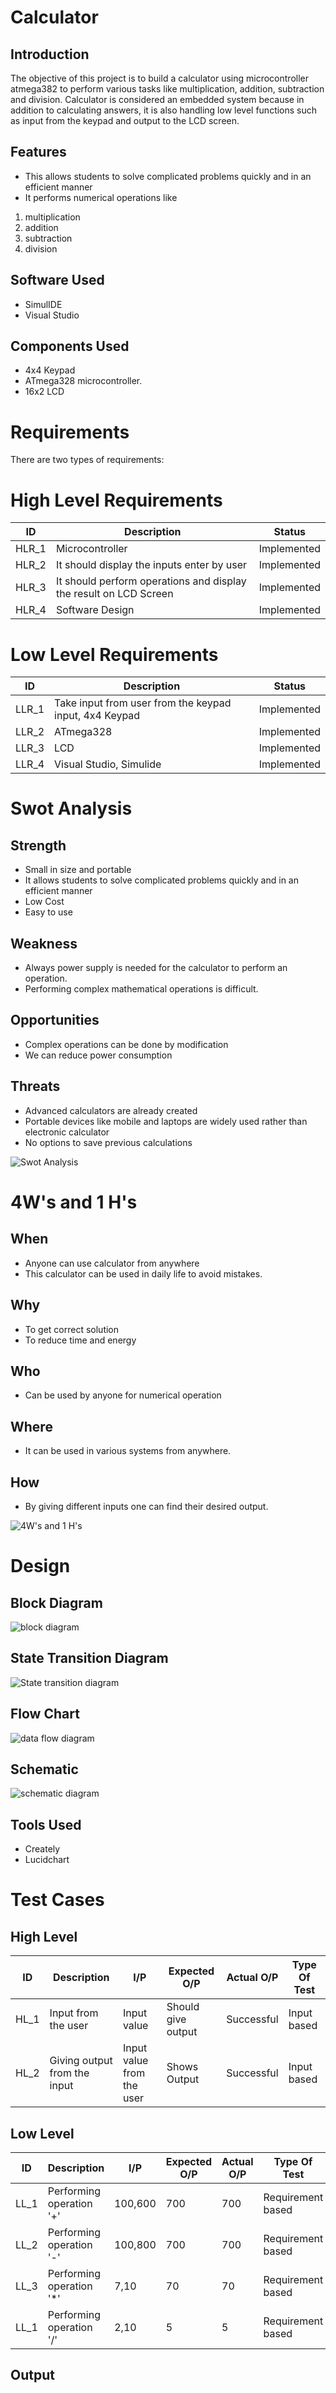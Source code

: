 
# Calculator


## Introduction


The objective of this project is to build a calculator using microcontroller atmega382 to perform various tasks like multiplication, addition, subtraction and division. Calculator is considered an embedded system because in addition to calculating answers, it is also handling low level functions such as input from the keypad and output to the LCD screen.

## Features

- This allows students to solve complicated problems quickly and in an efficient manner
- It performs numerical operations like 
1. multiplication
2. addition
3. subtraction
4. division


## Software Used

- SimulIDE
- Visual Studio


## Components Used

- 4x4 Keypad
- ATmega328 microcontroller.
- 16x2 LCD

# Requirements

There are two types of requirements:

# High Level Requirements


| ID | Description | Status |
| -------- | -------- | ---------- |
| HLR_1 | Microcontroller | Implemented |
| HLR_2 | It should display the inputs enter by user | Implemented |
| HLR_3 | It should perform operations and display the result on LCD Screen | Implemented |
| HLR_4 | Software Design | Implemented |




# Low Level Requirements

| ID | Description | Status |
| -------- | -------- | ---------- |
| LLR_1 | Take input from user from the keypad input, 4x4 Keypad | Implemented |
| LLR_2 | ATmega328 | Implemented |
| LLR_3 | LCD | Implemented |
| LLR_4 | Visual Studio, Simulide | Implemented |





# Swot Analysis
 
## Strength
 
-   Small in size and portable
-   It allows students to solve complicated problems quickly and in an efficient manner
-   Low Cost
-   Easy to use


## Weakness

- Always power supply is needed for the calculator to perform an operation.
- Performing complex mathematical operations is difficult.

## Opportunities

- Complex operations can be done by modification
- We can reduce power consumption


## Threats

- Advanced calculators are already created
- Portable devices like mobile and laptops are widely used rather than electronic calculator
- No options to save previous calculations



![Swot Analysis](https://user-images.githubusercontent.com/88372627/164445831-ff1c23e7-cfa7-4b84-8806-74bead21f975.png)


# 4W's and 1 H's

## When 
- Anyone can use calculator from anywhere
- This calculator can be used in daily life to avoid mistakes.


## Why
- To get correct solution
- To reduce time and energy
 

## Who
- Can be used by anyone for numerical operation

## Where
- It can be used in various systems from anywhere.


## How
-  By giving different inputs one can find their desired output.


![4W's and 1 H's](https://user-images.githubusercontent.com/88372627/164444658-28639801-89fe-450d-9f35-edeb196adfd3.png)




# Design 
## Block Diagram


![block diagram](https://user-images.githubusercontent.com/88372627/164506946-debdb801-3538-407c-8af7-d0608ee34b11.png)


## State Transition Diagram



![State transition diagram](https://user-images.githubusercontent.com/88372627/164506974-e46d43d3-ac5f-4dd5-ab0c-2901300d7e90.png)


##  Flow Chart


![data flow diagram](https://user-images.githubusercontent.com/88372627/164506988-8ce63f66-af7a-47ec-bd7d-4bf5aafbfc9c.png)



## Schematic 
![schematic diagram](https://user-images.githubusercontent.com/88372627/164508104-15e95dfb-873c-4b1d-ad43-2ed0594632af.jpg)



## Tools Used

- Creately
- Lucidchart










# Test Cases

## High Level

| ID | Description | I/P | Expected O/P | Actual O/P | Type Of Test |
| --- | ---------- | --- | ------------- | ---------- | ----------- |
| HL_1 | Input from the user | Input value | Should give output | Successful | Input based |
| HL_2 | Giving output from the input |  Input value from the user | Shows Output | Successful | Input based |






## Low Level 

| ID | Description | I/P | Expected O/P | Actual O/P | Type Of Test |
| --- | ---------- | --- | ------------- | ---------- | ----------- |
| LL_1 | Performing operation '+' |   100,600   |  700   |    700  |  Requirement based |
| LL_2 | Performing operation '-' |  100,800    |  700   |  700    |  Requirement based |
| LL_3 | Performing operation '*'|  7,10     |   70  |    70  |  Requirement based |
| LL_1 | Performing operation '/' |    2,10 |   5  |  5    |  Requirement based |


## Output

